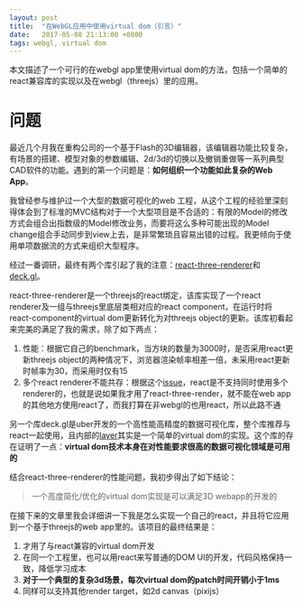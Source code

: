 ```yaml
---
layout: post
title:  "在WebGL应用中使用virtual dom（引言）"
date:   2017-05-08 21:13:00 +0800
tags: webgl, virtual dom
---
```


本文描述了一个可行的在webgl app里使用virtual dom的方法，包括一个简单的react兼容库的实现以及在webgl（threejs）里的应用。

# 问题
最近几个月我在重构公司的一个基于Flash的3D编辑器，该编辑器功能比较复杂，有场景的搭建、模型对象的参数编辑、2d/3d的切换以及撤销重做等一系列典型CAD软件的功能。遇到的第一个问题是：**如何组织一个功能如此复杂的Web App**。

我曾经参与维护过一个大型的数据可视化的web 工程，从这个工程的经验里深刻得体会到了标准的MVC结构对于一个大型项目是不合适的：有限的Model的修改方式会组合出指数级的Model修改业务，而要将这么多种可能出现的Model change组合手动同步到view上去，是非常繁琐且容易出错的过程。我更倾向于使用单项数据流的方式来组织大型程序。

经过一番调研，最终有两个库引起了我的注意：[react-three-renderer](todo)和[deck.gl](todo)。

react-three-renderer是一个threejs的react绑定，该库实现了一个react renderer及一组与threejs里底层类相对应的react component，在运行时将react-component的virtual dom更新转化为对threejs object的更新。该库初看起来完美的满足了我的需求，除了如下两点：

1. 性能：根据它自己的benchmark，当方块的数量为3000时，是否采用react更新threejs object的两种情况下，浏览器渲染帧率相差一倍，未采用react更新时帧率为30，而采用时仅有15
2. 多个react renderer不能共存：根据这个[issue](todo)，react是不支持同时使用多个renderer的，也就是说如果我才用了react-three-render，就不能在web app的其他地方使用react了，而我打算在非webgl的也用react，所以此路不通

另一个库deck.gl是uber开发的一个高性能高精度的数据可视化库，整个库推荐与react一起使用，且内部的[layer](todo)其实是一个简单的virtual dom的实现。这个库的存在证明了一点：**virtual dom技术本身在对性能要求很高的数据可视化领域是可用的**

结合react-three-renderer的性能问题，我初步得出了如下结论：

> 一个高度简化/优化的virtual dom实现是可以满足3D webapp的开发的

在接下来的文章里我会详细讲一下我是怎么实现一个自己的react，并且将它应用到一个基于threejs的web app里的。该项目的最终结果是：

1. 才用了与react兼容的virtual dom开发
2. 在同一个工程里，也可以用react来写普通的DOM UI的开发，代码风格保持一致，降低学习成本
3. **对于一个典型的复杂3d场景，每次virtual dom的patch时间开销小于1ms**
4. 同样可以支持其他render target，如2d canvas（pixijs）

